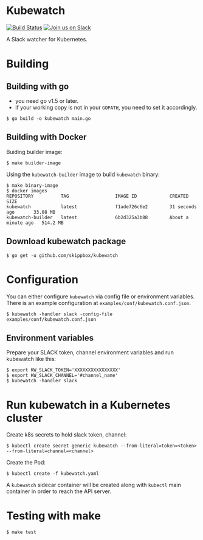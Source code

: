 # Kubewatch
[![Build Status](https://travis-ci.org/skippbox/kubewatch.svg?branch=master)](https://travis-ci.org/skippbox/kubewatch) [![Join us on Slack](https://s3.eu-central-1.amazonaws.com/ngtuna/join-us-on-slack.png)](https://skippbox.herokuapp.com)

A Slack watcher for Kubernetes.

# Building

## Building with go

- you need go v1.5 or later.
- if your working copy is not in your `GOPATH`, you need to set it accordingly.

```console
$ go build -o kubewatch main.go
```

## Building with Docker

Buiding builder image:

```console
$ make builder-image
```

Using the `kubewatch-builder` image to build `kubewatch` binary:

```console
$ make binary-image
$ docker images
REPOSITORY          TAG                 IMAGE ID            CREATED              SIZE
kubewatch           latest              f1ade726c6e2        31 seconds ago       33.08 MB
kubewatch-builder   latest              6b2d325a3b88        About a minute ago   514.2 MB
```

## Download kubewatch package

```console
$ go get -u github.com/skippbox/kubewatch
```

# Configuration
You can either configure `kubewatch` via config file or environment variables. There is an example configuration at `examples/conf/kubewatch.conf.json`.

```console
$ kubewatch -handler slack -config-file examples/conf/kubewatch.conf.json
```

## Environment variables
Prepare your SLACK token, channel environment variables and run kubewatch like this:

```console
$ export KW_SLACK_TOKEN='XXXXXXXXXXXXXXXX'
$ export KW_SLACK_CHANNEL='#channel_name'
$ kubewatch -handler slack 
```

# Run kubewatch in a Kubernetes cluster

Create k8s secrets to hold slack token, channel:
```console
$ kubectl create secret generic kubewatch --from-literal=token=<token> --from-literal=channel=<channel>
```

Create the Pod:
```console
$ kubectl create -f kubewatch.yaml
```

A `kubewatch` sidecar container will be created along with `kubectl` main container in order to reach the API server.

# Testing with make

```console
$ make test
```

